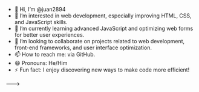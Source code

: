 - 👋 Hi, I’m @juan2894
- 👀 I’m interested in web development, especially improving HTML, CSS, and JavaScript skills.
- 🌱 I’m currently learning advanced JavaScript and optimizing web forms for better user experiences.
- 💞️ I’m looking to collaborate on projects related to web development, front-end frameworks, and user interface optimization.
- 📫 How to reach me: via GitHub.
- 😄 Pronouns: He/Him
- ⚡ Fun fact: I enjoy discovering new ways to make code more efficient!

--->
